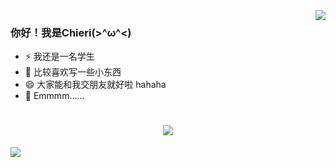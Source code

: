 <img align="right" src="https://github-readme-stats.vercel.app/api?username=maloreQAQ&show_icons=true&icon_color=CE1D2D&text_color=718096&bg_color=ffffff&hide_title=true" />  

### 你好！我是Chieri(>^ω^<) ###

- ⚡ 我还是一名学生
- 🤔 比较喜欢写一些小东西
- 😄 大家能和我交朋友就好啦 hahaha
- 💬 Emmmm......
<h1 align="center">
<a href="https://sunguoqi.com/">
<img src="https://readme-typing-svg.herokuapp.com/?lines=console.log(%22Hello%2C%20World!%22);Have Fun&center=true&size=27">
</a>
</h1>

![](https://img.shields.io/badge/-Java-ab7221?style=flat-square&logo=Java&logoColor=fff)

